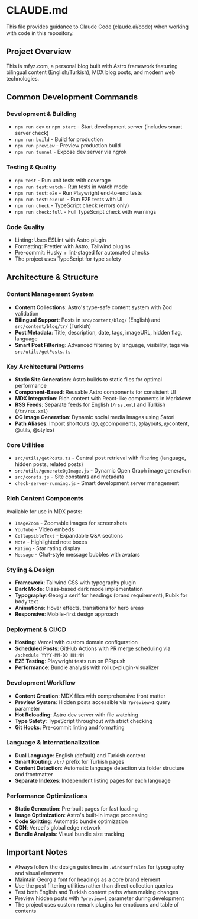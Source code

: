# CLAUDE.md

This file provides guidance to Claude Code (claude.ai/code) when working with code in this repository.

## Project Overview

This is mfyz.com, a personal blog built with Astro framework featuring bilingual content (English/Turkish), MDX blog posts, and modern web technologies.

## Common Development Commands

### Development & Building
- `npm run dev` or `npm start` - Start development server (includes smart server check)
- `npm run build` - Build for production
- `npm run preview` - Preview production build
- `npm run tunnel` - Expose dev server via ngrok

### Testing & Quality
- `npm test` - Run unit tests with coverage
- `npm run test:watch` - Run tests in watch mode
- `npm run test:e2e` - Run Playwright end-to-end tests
- `npm run test:e2e:ui` - Run E2E tests with UI
- `npm run check` - TypeScript check (errors only)
- `npm run check:full` - Full TypeScript check with warnings

### Code Quality
- Linting: Uses ESLint with Astro plugin
- Formatting: Prettier with Astro, Tailwind plugins
- Pre-commit: Husky + lint-staged for automated checks
- The project uses TypeScript for type safety

## Architecture & Structure

### Content Management System
- **Content Collections**: Astro's type-safe content system with Zod validation
- **Bilingual Support**: Posts in `src/content/blog/` (English) and `src/content/blog/tr/` (Turkish)
- **Post Metadata**: Title, description, date, tags, imageURL, hidden flag, language
- **Smart Post Filtering**: Advanced filtering by language, visibility, tags via `src/utils/getPosts.ts`

### Key Architectural Patterns
- **Static Site Generation**: Astro builds to static files for optimal performance
- **Component-Based**: Reusable Astro components for consistent UI
- **MDX Integration**: Rich content with React-like components in Markdown
- **RSS Feeds**: Separate feeds for English (`/rss.xml`) and Turkish (`/tr/rss.xml`)
- **OG Image Generation**: Dynamic social media images using Satori
- **Path Aliases**: Import shortcuts (@, @components, @layouts, @content, @utils, @styles)

### Core Utilities
- `src/utils/getPosts.ts` - Central post retrieval with filtering (language, hidden posts, related posts)
- `src/utils/generateOgImage.js` - Dynamic Open Graph image generation
- `src/consts.js` - Site constants and metadata
- `check-server-running.js` - Smart development server management

### Rich Content Components
Available for use in MDX posts:
- `ImageZoom` - Zoomable images for screenshots
- `YouTube` - Video embeds
- `CollapsibleText` - Expandable Q&A sections
- `Note` - Highlighted note boxes
- `Rating` - Star rating display
- `Message` - Chat-style message bubbles with avatars

### Styling & Design
- **Framework**: Tailwind CSS with typography plugin
- **Dark Mode**: Class-based dark mode implementation
- **Typography**: Georgia serif for headings (brand requirement), Rubik for body text
- **Animations**: Hover effects, transitions for hero areas
- **Responsive**: Mobile-first design approach

### Deployment & CI/CD
- **Hosting**: Vercel with custom domain configuration
- **Scheduled Posts**: GitHub Actions with PR merge scheduling via `/schedule YYYY-MM-DD HH:MM`
- **E2E Testing**: Playwright tests run on PR/push
- **Performance**: Bundle analysis with rollup-plugin-visualizer

### Development Workflow
- **Content Creation**: MDX files with comprehensive front matter
- **Preview System**: Hidden posts accessible via `?preview=1` query parameter
- **Hot Reloading**: Astro dev server with file watching
- **Type Safety**: TypeScript throughout with strict checking
- **Git Hooks**: Pre-commit linting and formatting

### Language & Internationalization
- **Dual Language**: English (default) and Turkish content
- **Smart Routing**: `/tr/` prefix for Turkish pages
- **Content Detection**: Automatic language detection via folder structure and frontmatter
- **Separate Indexes**: Independent listing pages for each language

### Performance Optimizations
- **Static Generation**: Pre-built pages for fast loading
- **Image Optimization**: Astro's built-in image processing
- **Code Splitting**: Automatic bundle optimization
- **CDN**: Vercel's global edge network
- **Bundle Analysis**: Visual bundle size tracking

## Important Notes

- Always follow the design guidelines in `.windsurfrules` for typography and visual elements
- Maintain Georgia font for headings as a core brand element
- Use the post filtering utilities rather than direct collection queries
- Test both English and Turkish content paths when making changes
- Preview hidden posts with `?preview=1` parameter during development
- The project uses custom remark plugins for emoticons and table of contents